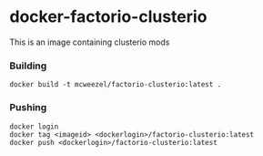 # docker-factorio-clusterio

This is an image containing clusterio mods

### Building

```
docker build -t mcweezel/factorio-clusterio:latest .
```

### Pushing

```
docker login
docker tag <imageid> <dockerlogin>/factorio-clusterio:latest
docker push <dockerlogin>/factorio-clusterio:latest
```
